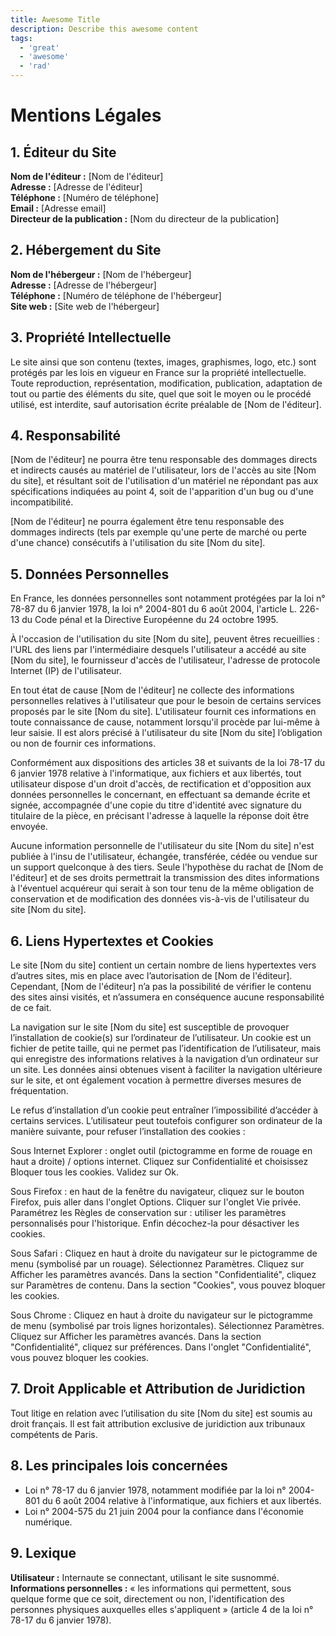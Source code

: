 ```yaml
---
title: Awesome Title
description: Describe this awesome content
tags:
  - 'great'
  - 'awesome'
  - 'rad'
---
```


# Mentions Légales

## 1. Éditeur du Site

**Nom de l'éditeur :** [Nom de l'éditeur]  
**Adresse :** [Adresse de l'éditeur]  
**Téléphone :** [Numéro de téléphone]  
**Email :** [Adresse email]  
**Directeur de la publication :** [Nom du directeur de la publication]

## 2. Hébergement du Site

**Nom de l'hébergeur :** [Nom de l'hébergeur]  
**Adresse :** [Adresse de l'hébergeur]  
**Téléphone :** [Numéro de téléphone de l'hébergeur]  
**Site web :** [Site web de l'hébergeur]

## 3. Propriété Intellectuelle

Le site ainsi que son contenu (textes, images, graphismes, logo, etc.) sont protégés par les lois en vigueur en France sur la propriété intellectuelle. Toute reproduction, représentation, modification, publication, adaptation de tout ou partie des éléments du site, quel que soit le moyen ou le procédé utilisé, est interdite, sauf autorisation écrite préalable de [Nom de l'éditeur].

## 4. Responsabilité

[Nom de l'éditeur] ne pourra être tenu responsable des dommages directs et indirects causés au matériel de l'utilisateur, lors de l'accès au site [Nom du site], et résultant soit de l'utilisation d'un matériel ne répondant pas aux spécifications indiquées au point 4, soit de l'apparition d'un bug ou d'une incompatibilité.

[Nom de l'éditeur] ne pourra également être tenu responsable des dommages indirects (tels par exemple qu'une perte de marché ou perte d'une chance) consécutifs à l'utilisation du site [Nom du site].

## 5. Données Personnelles

En France, les données personnelles sont notamment protégées par la loi n° 78-87 du 6 janvier 1978, la loi n° 2004-801 du 6 août 2004, l'article L. 226-13 du Code pénal et la Directive Européenne du 24 octobre 1995.

À l'occasion de l'utilisation du site [Nom du site], peuvent êtres recueillies : l'URL des liens par l'intermédiaire desquels l'utilisateur a accédé au site [Nom du site], le fournisseur d'accès de l'utilisateur, l'adresse de protocole Internet (IP) de l'utilisateur.

En tout état de cause [Nom de l'éditeur] ne collecte des informations personnelles relatives à l'utilisateur que pour le besoin de certains services proposés par le site [Nom du site]. L'utilisateur fournit ces informations en toute connaissance de cause, notamment lorsqu'il procède par lui-même à leur saisie. Il est alors précisé à l'utilisateur du site [Nom du site] l’obligation ou non de fournir ces informations.

Conformément aux dispositions des articles 38 et suivants de la loi 78-17 du 6 janvier 1978 relative à l'informatique, aux fichiers et aux libertés, tout utilisateur dispose d'un droit d'accès, de rectification et d'opposition aux données personnelles le concernant, en effectuant sa demande écrite et signée, accompagnée d'une copie du titre d'identité avec signature du titulaire de la pièce, en précisant l'adresse à laquelle la réponse doit être envoyée.

Aucune information personnelle de l'utilisateur du site [Nom du site] n'est publiée à l'insu de l'utilisateur, échangée, transférée, cédée ou vendue sur un support quelconque à des tiers. Seule l'hypothèse du rachat de [Nom de l'éditeur] et de ses droits permettrait la transmission des dites informations à l'éventuel acquéreur qui serait à son tour tenu de la même obligation de conservation et de modification des données vis-à-vis de l'utilisateur du site [Nom du site].

## 6. Liens Hypertextes et Cookies

Le site [Nom du site] contient un certain nombre de liens hypertextes vers d’autres sites, mis en place avec l’autorisation de [Nom de l'éditeur]. Cependant, [Nom de l'éditeur] n’a pas la possibilité de vérifier le contenu des sites ainsi visités, et n’assumera en conséquence aucune responsabilité de ce fait.

La navigation sur le site [Nom du site] est susceptible de provoquer l’installation de cookie(s) sur l’ordinateur de l’utilisateur. Un cookie est un fichier de petite taille, qui ne permet pas l’identification de l’utilisateur, mais qui enregistre des informations relatives à la navigation d’un ordinateur sur un site. Les données ainsi obtenues visent à faciliter la navigation ultérieure sur le site, et ont également vocation à permettre diverses mesures de fréquentation.

Le refus d’installation d’un cookie peut entraîner l’impossibilité d’accéder à certains services. L’utilisateur peut toutefois configurer son ordinateur de la manière suivante, pour refuser l’installation des cookies :

Sous Internet Explorer : onglet outil (pictogramme en forme de rouage en haut a droite) / options internet. Cliquez sur Confidentialité et choisissez Bloquer tous les cookies. Validez sur Ok.

Sous Firefox : en haut de la fenêtre du navigateur, cliquez sur le bouton Firefox, puis aller dans l'onglet Options. Cliquer sur l'onglet Vie privée. Paramétrez les Règles de conservation sur : utiliser les paramètres personnalisés pour l'historique. Enfin décochez-la pour désactiver les cookies.

Sous Safari : Cliquez en haut à droite du navigateur sur le pictogramme de menu (symbolisé par un rouage). Sélectionnez Paramètres. Cliquez sur Afficher les paramètres avancés. Dans la section "Confidentialité", cliquez sur Paramètres de contenu. Dans la section "Cookies", vous pouvez bloquer les cookies.

Sous Chrome : Cliquez en haut à droite du navigateur sur le pictogramme de menu (symbolisé par trois lignes horizontales). Sélectionnez Paramètres. Cliquez sur Afficher les paramètres avancés. Dans la section "Confidentialité", cliquez sur préférences. Dans l'onglet "Confidentialité", vous pouvez bloquer les cookies.

## 7. Droit Applicable et Attribution de Juridiction

Tout litige en relation avec l’utilisation du site [Nom du site] est soumis au droit français. Il est fait attribution exclusive de juridiction aux tribunaux compétents de Paris.

## 8. Les principales lois concernées

- Loi n° 78-17 du 6 janvier 1978, notamment modifiée par la loi n° 2004-801 du 6 août 2004 relative à l'informatique, aux fichiers et aux libertés.
- Loi n° 2004-575 du 21 juin 2004 pour la confiance dans l'économie numérique.

## 9. Lexique

**Utilisateur :** Internaute se connectant, utilisant le site susnommé.  
**Informations personnelles :** « les informations qui permettent, sous quelque forme que ce soit, directement ou non, l'identification des personnes physiques auxquelles elles s'appliquent » (article 4 de la loi n° 78-17 du 6 janvier 1978).
